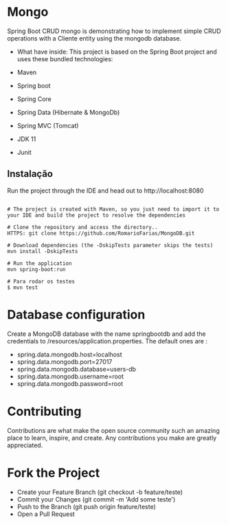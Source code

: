  # Mongo
 Spring Boot CRUD mongo is demonstrating how to implement simple CRUD operations with a Cliente entity using the mongodb database.

- What have inside:
This project is based on the Spring Boot project and uses these bundled technologies:

- Maven
- Spring boot
- Spring Core
- Spring Data (Hibernate & MongoDb)
- Spring MVC (Tomcat)
- JDK 11
- Junit


## Instalação
Run the project through the IDE and head out to http://localhost:8080
```shell

# The project is created with Maven, so you just need to import it to your IDE and build the project to resolve the dependencies

# Clone the repository and access the directory..
HTTPS: git clone https://github.com/RomarioFarias/MongoDB.git

# Download dependencies (the -DskipTests parameter skips the tests)
mvn install -DskipTests

# Run the application
mvn spring-boot:run

# Para rodar os testes
$ mvn test
```

# Database configuration
Create a MongoDB database with the name springbootdb and add the credentials to /resources/application.properties.
The default ones are :


- spring.data.mongodb.host=localhost
- spring.data.mongodb.port=27017
- spring.data.mongodb.database=users-db
- spring.data.mongodb.username=root
- spring.data.mongodb.password=root

# Contributing
Contributions are what make the open source community such an amazing place to learn, inspire, and create. Any contributions you make are greatly appreciated.

# Fork the Project
- Create your Feature Branch (git checkout -b feature/teste)
- Commit your Changes (git commit -m 'Add some teste')
- Push to the Branch (git push origin feature/teste)
- Open a Pull Request
